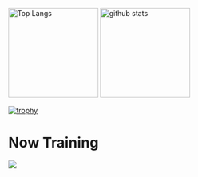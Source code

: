 <p align="left">
  <img alt="Top Langs" height="180px" src="https://github-readme-stats.vercel.app/api/top-langs/?username=daichi0812&theme=tokyonight" />
  <img alt="github stats" height="180px" src="https://github-readme-stats.vercel.app/api?username=daichi0812&theme=tokyonight&show_icons=true" />
</p>

[![trophy](https://github-profile-trophy.vercel.app/?username=daichi0812&theme=tokyonight&colum=7)](https://github.com/ryo-ma/github-progfile-trophy)

# Now Training
<img src="https://skillicons.dev/icons?i=html,css,js,java,c,python,github,vscode,discord" /><br/><br />
